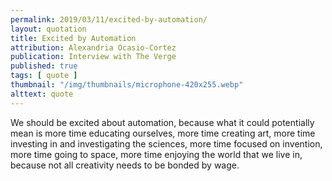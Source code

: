 ```yaml
---
permalink: 2019/03/11/excited-by-automation/
layout: quotation
title: Excited by Automation
attribution: Alexandria Ocasio-Cortez
publication: Interview with The Verge
published: true
tags: [ quote ]
thumbnail: "/img/thumbnails/microphone-420x255.webp"
alttext: quote
---
```


We should be excited about automation, because what it could potentially mean is more time 
educating ourselves, more time creating art, more time investing in and investigating 
the sciences, more time focused on invention, more time going to space, more time enjoying 
the world that we live in, because not all creativity needs to be bonded by wage.

